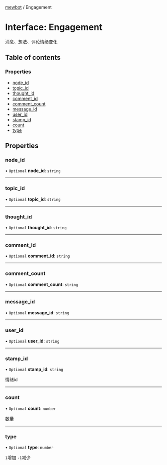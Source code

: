 [mewbot](../README.md) / Engagement

# Interface: Engagement

消息、想法、评论情绪变化

## Table of contents

### Properties

- [node\_id](Engagement.md#node_id)
- [topic\_id](Engagement.md#topic_id)
- [thought\_id](Engagement.md#thought_id)
- [comment\_id](Engagement.md#comment_id)
- [comment\_count](Engagement.md#comment_count)
- [message\_id](Engagement.md#message_id)
- [user\_id](Engagement.md#user_id)
- [stamp\_id](Engagement.md#stamp_id)
- [count](Engagement.md#count)
- [type](Engagement.md#type)

## Properties

### node\_id

• `Optional` **node\_id**: `string`

___

### topic\_id

• `Optional` **topic\_id**: `string`

___

### thought\_id

• `Optional` **thought\_id**: `string`

___

### comment\_id

• `Optional` **comment\_id**: `string`

___

### comment\_count

• `Optional` **comment\_count**: `string`

___

### message\_id

• `Optional` **message\_id**: `string`

___

### user\_id

• `Optional` **user\_id**: `string`

___

### stamp\_id

• `Optional` **stamp\_id**: `string`

情绪id

___

### count

• `Optional` **count**: `number`

数量

___

### type

• `Optional` **type**: `number`

`1`增加 `-1`减少
